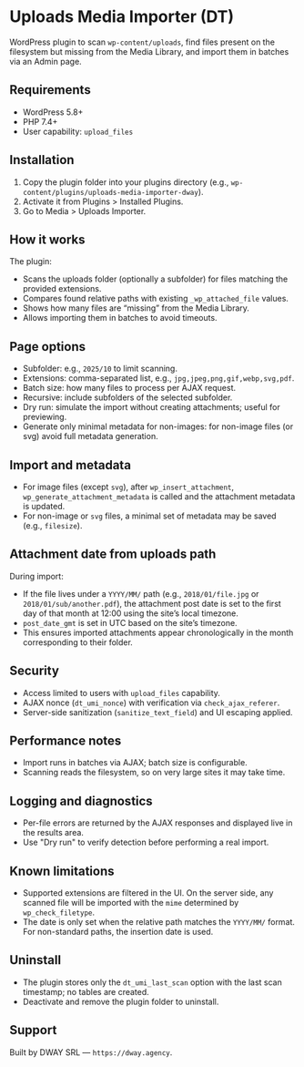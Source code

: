 # Uploads Media Importer (DT)

WordPress plugin to scan `wp-content/uploads`, find files present on the filesystem but missing from the Media Library, and import them in batches via an Admin page.

## Requirements
- WordPress 5.8+
- PHP 7.4+
- User capability: `upload_files`

## Installation
1. Copy the plugin folder into your plugins directory (e.g., `wp-content/plugins/uploads-media-importer-dway`).
2. Activate it from Plugins > Installed Plugins.
3. Go to Media > Uploads Importer.

## How it works
The plugin:
- Scans the uploads folder (optionally a subfolder) for files matching the provided extensions.
- Compares found relative paths with existing `_wp_attached_file` values.
- Shows how many files are “missing” from the Media Library.
- Allows importing them in batches to avoid timeouts.

## Page options
- Subfolder: e.g., `2025/10` to limit scanning.
- Extensions: comma-separated list, e.g., `jpg,jpeg,png,gif,webp,svg,pdf`.
- Batch size: how many files to process per AJAX request.
- Recursive: include subfolders of the selected subfolder.
- Dry run: simulate the import without creating attachments; useful for previewing.
- Generate only minimal metadata for non-images: for non-image files (or svg) avoid full metadata generation.

## Import and metadata
- For image files (except `svg`), after `wp_insert_attachment`, `wp_generate_attachment_metadata` is called and the attachment metadata is updated.
- For non-image or `svg` files, a minimal set of metadata may be saved (e.g., `filesize`).

## Attachment date from uploads path
During import:
- If the file lives under a `YYYY/MM/` path (e.g., `2018/01/file.jpg` or `2018/01/sub/another.pdf`), the attachment post date is set to the first day of that month at 12:00 using the site’s local timezone.
- `post_date_gmt` is set in UTC based on the site’s timezone.
- This ensures imported attachments appear chronologically in the month corresponding to their folder.

## Security
- Access limited to users with `upload_files` capability.
- AJAX nonce (`dt_umi_nonce`) with verification via `check_ajax_referer`.
- Server-side sanitization (`sanitize_text_field`) and UI escaping applied.

## Performance notes
- Import runs in batches via AJAX; batch size is configurable.
- Scanning reads the filesystem, so on very large sites it may take time.

## Logging and diagnostics
- Per-file errors are returned by the AJAX responses and displayed live in the results area.
- Use "Dry run" to verify detection before performing a real import.

## Known limitations
- Supported extensions are filtered in the UI. On the server side, any scanned file will be imported with the `mime` determined by `wp_check_filetype`.
- The date is only set when the relative path matches the `YYYY/MM/` format. For non-standard paths, the insertion date is used.

## Uninstall
- The plugin stores only the `dt_umi_last_scan` option with the last scan timestamp; no tables are created.
- Deactivate and remove the plugin folder to uninstall.

## Support
Built by DWAY SRL — `https://dway.agency`.
